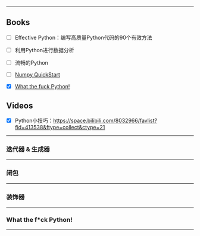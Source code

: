 

------



## Books

- [ ] Effective Python：编写高质量Python代码的90个有效方法

- [ ] 利用Python进行数据分析

- [ ] 流畅的Python

- [ ] [Numpy QuickStart](https://numpy.org/doc/stable/user/quickstart.html)

- [x] [What the fuck Python! ](https://github.com/robertparley/wtfpython-cn)



## Videos

- [x] Python小技巧：https://space.bilibili.com/8032966/favlist?fid=413538&ftype=collect&ctype=21





------





### 迭代器 & 生成器





------



### 闭包





------



### 装饰器





------



### What the f*ck Python!





------

